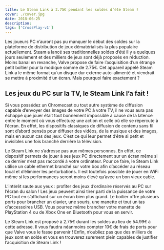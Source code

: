 ```yaml
---
title: Le Steam Link à 2.75€ pendant les soldes d’été Steam !
cover: ./cover.jpg
date: 2018-06-25
description: 
tags: ['CrossPlay-v1']
---
```

Les joueurs PC n’auront pas pu manquer le début des soldes sur la plateforme de distribution de jeux dématérialisés la plus populaire actuellement. Steam a lancé ses traditionnelles soldes d’été il y a quelques jours seulement et des milliers de jeux sont déjà proposés en réduction. Moins banal en revanche, Valve propose de faire l’acquisition d’un étrange petit boîtier pour la modique somme de 2.75€. Cet appareil appelé Steam Link a le même format qu’un disque dur externe auto-alimenté et viendrait se mettre à proximité d’un écran. Mais pourquoi faire exactement ?

## Les jeux du PC sur la TV, le Steam Link l’a fait !
Si vous possédez un Chromecast ou tout autre système de diffusion capable d’envoyer des images de votre PC à votre TV, il ne vous aura pas échappé que jouer était tout bonnement impossible à cause de la latence entre le moment où vous effectuez une action et celle où elle se répercute à l’écran. En effet, les dispositifs classiques de diffusion de contenu sans fil sont d’abord pensés pour diffuser des vidéos, de la musique et des images, mais en aucun cas des jeux. C’est ce qui leur permet d’être si petit et invisibles une fois branché derrière la télévision.

Le Steam Link ne s’adresse pas aux mêmes personnes. En effet, ce dispositif permets de jouer à ses jeux PC directement sur un écran même si ce dernier n’est pas raccordé à votre ordinateur. Pour ce faire, le Steam Link utilise un cable ethernet branché sur votre box afin d’accéder au réseau local et d’éliminer les perturbations. Il est toutefois possible de jouer en WiFi même si les performances seront moins élevé qu’avec un bon vieux cable.

L’intérêt saute aux yeux : profiter des jeux d’ordinaire réservés au PC sur l’écran du salon ! Les jeux peuvent ainsi tirer parti de la puissance de votre PC tout en s’affichant sur un écran bien plus grand. Le boitier offre plusieurs ports pour brancher un clavier, une souris, une manette et tout un tas d’accessoires USB. Vous pourrez même brancher votre manette de PlayStation 4 ou de Xbox One en Bluetooth pour vous en servir.

Le Steam Link est proposé à 2.75€ durant les soldes au lieu de 54.99€ à cette adresse. Il vous faudra néanmoins compter 10€ de frais de ports pour que Valve vous le fasse parvenir ! Enfin, n’oubliez pas que des milliers de jeux sont en solde et vous en trouverez surement plein capables de justifier l’acquisition de Steam Link !


